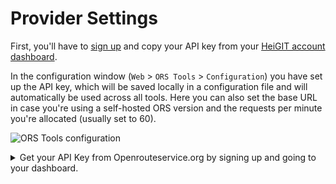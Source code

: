 # Provider Settings

First, you'll have to [sign up](https://account.heigit.org/signup) and copy your API key from
your [HeiGIT account dashboard](https://account.heigit.org).

In the configuration window (`Web` > `ORS Tools` > `Configuration`) you have set up the API key, which will be saved
locally in a configuration file and will automatically be used across all tools. Here you can also set the base URL in
case you're using a self-hosted ORS version and the requests per minute you're allocated (usually set to 60).

![ORS Tools configuration](img/orstools_config.png)


<details>
<summary>Get your API Key from Openrouteservice.org by signing up and going to your dashboard.</summary>
<br>

[![How To: Api Key](http://img.youtube.com/vi/Rsxl_0IUSFM/0.jpg)](http://www.youtube.com/watch?v=Rsxl_0IUSFM?start=145 "ORSTools 1.2 for Routing, Isochrones and Travel Time in QGIS")

</details>